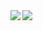 <a href="https://github-readme-stats.vercel.app/api?username=shuji-oh&count_private=true&show_icons=true&bg_color=50,d76c4b,875191&text_color=ffffff&title_color=ffffff&icon_color=ffffff">
  <img align="left" src="https://github-readme-stats.vercel.app/api?username=shuji-oh&count_private=true&show_icons=true&bg_color=50,d76c4b,875191&text_color=ffffff&title_color=ffffff&icon_color=ffffff" />
</a>
<a href="https://github-readme-stats.vercel.app/api/top-langs/?username=shuji-oh&langs_count=3&bg_color=50,d76c4b,875191&text_color=ffffff&title_color=ffffff&icon_color=ffffff">
  <img align="left" src="https://github-readme-stats.vercel.app/api/top-langs/?username=shuji-oh&langs_count=3&bg_color=50,d76c4b,875191&text_color=ffffff&title_color=ffffff&icon_color=ffffff" />
</a>
